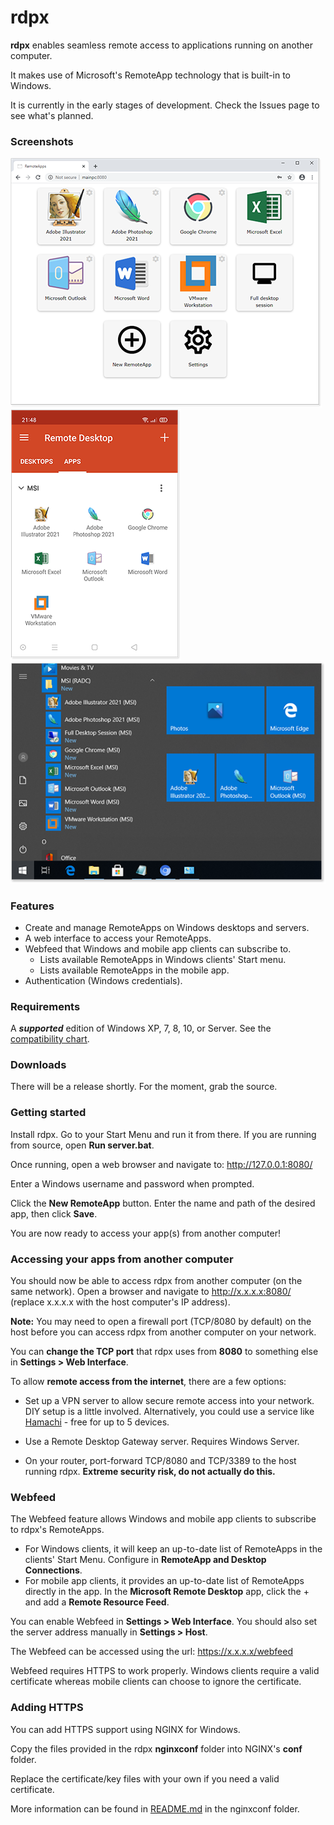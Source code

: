 # rdpx

**rdpx** enables seamless remote access to applications running on another computer.

It makes use of Microsoft's RemoteApp technology that is built-in to Windows.

It is currently in the early stages of development. Check the Issues page to see what's planned.




### Screenshots

![](docimg/rdpx-desktop.png)![](docimg/rdpx-android.png)
![](docimg/radc-win10start.png)



### Features

* Create and manage RemoteApps on Windows desktops and servers.
* A web interface to access your RemoteApps.
* Webfeed that Windows and mobile app clients can subscribe to.
  * Lists available RemoteApps in Windows clients' Start menu.
  * Lists available RemoteApps in the mobile app.
* Authentication (Windows credentials).



### Requirements

A ***supported*** edition of Windows XP, 7, 8, 10, or Server. See the [compatibility chart](https://github.com/kimmknight/remoteapptool/wiki/Windows-Compatibility).



### Downloads

There will be a release shortly. For the moment, grab the source.



### Getting started

Install rdpx. Go to your Start Menu and run it from there. If you are running from source, open **Run server.bat**.

Once running, open a web browser and navigate to: http://127.0.0.1:8080/

Enter a Windows username and password when prompted.

Click the **New RemoteApp** button. Enter the name and path of the desired app, then click **Save**.

You are now ready to access your app(s) from another computer!



### Accessing your apps from another computer

You should now be able to access rdpx from another computer (on the same network).
Open a browser and navigate to http://x.x.x.x:8080/ (replace x.x.x.x with the host computer's IP address).

**Note:** You may need to open a firewall port (TCP/8080 by default) on the host before you can access rdpx from another computer on your network.

You can **change the TCP port** that rdpx uses from **8080** to something else in **Settings > Web Interface**.

To allow **remote access from the internet**, there are a few options:

* Set up a VPN server to allow secure remote access into your network.
  DIY setup is a little involved. Alternatively, you could use a service like [Hamachi](https://www.vpn.net/) - free for up to 5 devices.

* Use a Remote Desktop Gateway server.
  Requires Windows Server.

* On your router, port-forward TCP/8080 and TCP/3389 to the host running rdpx.
  **Extreme security risk, do not actually do this.**

  

### Webfeed

The Webfeed feature allows Windows and mobile app clients to subscribe to rdpx's RemoteApps.

* For Windows clients, it will keep an up-to-date list of RemoteApps in the clients' Start Menu.
  Configure in **RemoteApp and Desktop Connections**.
* For mobile app clients, it provides an up-to-date list of RemoteApps directly in the app.
  In the **Microsoft Remote Desktop** app, click the + and add a **Remote Resource Feed**.

You can enable Webfeed in **Settings > Web Interface**. You should also set the server address manually in **Settings > Host**.

The Webfeed can be accessed using the url: https://x.x.x.x/webfeed

Webfeed requires HTTPS to work properly. Windows clients require a valid certificate whereas mobile clients can choose to ignore the certificate.



### Adding HTTPS

You can add HTTPS support using NGINX for Windows.

Copy the files provided in the rdpx **nginxconf** folder into NGINX's **conf** folder.

Replace the certificate/key files with your own if you need a valid certificate.

More information can be found in [README.md](nginxconf/README.md) in the nginxconf folder.
